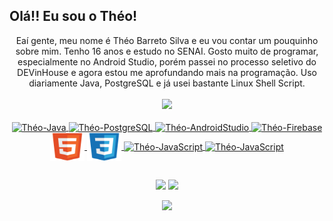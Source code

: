 ## Olá!! Eu sou o Théo!

<div align= "center">
  Eaí gente, meu nome é Théo Barreto Silva e eu vou contar um pouquinho sobre mim. Tenho 16 anos e estudo no SENAI. Gosto muito de programar, especialmente no Android Studio, porém passei no processo seletivo do DEVinHouse e agora estou me aprofundando mais na programação. Uso diariamente Java, PostgreSQL e já usei bastante Linux Shell Script.
</div>

<br>

<div align="center">
  <a href="https://github.com/theobarretosilva">
  <img height="180em" src="https://github-readme-stats.vercel.app/api/top-langs/?username=theobarretosilva&layout=compact&langs_count=7&theme=dracula"/>
</div>

  <div style="display: inline_block"; align= "center"; ><br>
  <img align="center" alt="Théo-Java" height="45" width="55" src="https://cdn.jsdelivr.net/gh/devicons/devicon/icons/java/java-original.svg">
  <img align="center" alt="Théo-PostgreSQL" height="45" width="55" src="https://cdn.jsdelivr.net/gh/devicons/devicon/icons/postgresql/postgresql-original.svg">
  <img align="center" alt="Théo-AndroidStudio" height="45" width="55" src="https://cdn.jsdelivr.net/gh/devicons/devicon/icons/androidstudio/androidstudio-original.svg">
  <img align="center" alt="Théo-Firebase" height="45" width="55" src="https://cdn.jsdelivr.net/gh/devicons/devicon/icons/firebase/firebase-plain.svg">
  <img align="center" alt="Théo-HTML" height="45" width="55" src="https://raw.githubusercontent.com/devicons/devicon/master/icons/html5/html5-original.svg">
  <img align="center" alt="Théo-CSS" height="45" width="55" src="https://raw.githubusercontent.com/devicons/devicon/master/icons/css3/css3-original.svg">
  <img align="center" alt="Théo-JavaScript" height="45" width="55" src="https://cdn.jsdelivr.net/gh/devicons/devicon/icons/javascript/javascript-original.svg">
   <img align="center" alt="Théo-JavaScript" height="45" width="55" src="https://cdn.jsdelivr.net/gh/devicons/devicon/icons/react/react-original.svg">
  
</div>
  
  ##
  
<div style="display: inline_block"; align= "center";>

  <a href = "mailto:barretotheo25@gmail.com"><img src="https://img.shields.io/badge/-Gmail-%23333?style=for-the-badge&logo=gmail&logoColor=white" target="_blank"></a>
  <a href="https://www.linkedin.com/in/th%C3%A9o-barreto-silva-245994202/" target="_blank"><img src="https://img.shields.io/badge/-LinkedIn-%230077B5?style=for-the-badge&logo=linkedin&logoColor=white" target="_blank"></a>
  
  <a href="https://t.me/barretotheo25" target="_blank"><img src="https://img.shields.io/badge/Telegram-2CA5E0?style=for-the-badge&logo=telegram&logoColor=white" target="_blank"></a>
  
  </div>
